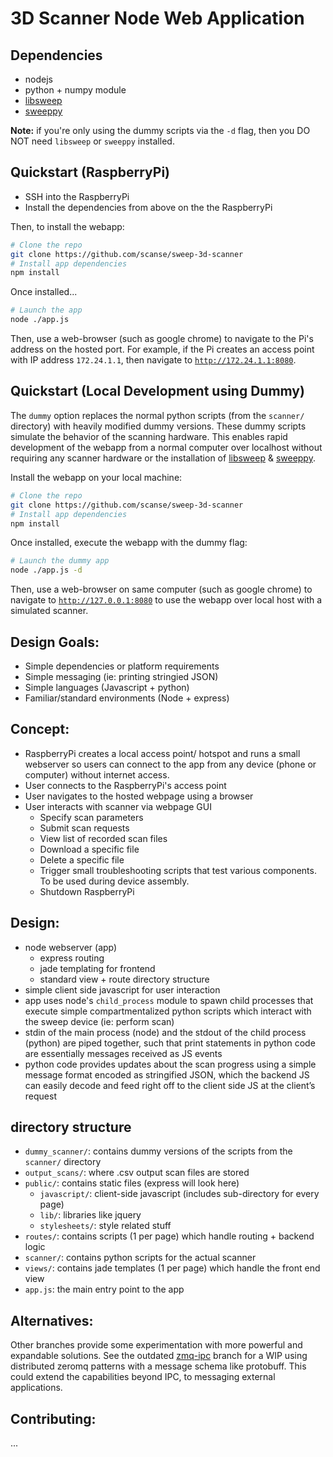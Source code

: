 # 3D Scanner Node Web Application 

## Dependencies
- nodejs 
- python + numpy module
- [libsweep](https://github.com/scanse/sweep-sdk/tree/master/libsweep)
- [sweeppy](https://github.com/scanse/sweep-sdk/tree/master/sweeppy)

**Note:** if you're only using the dummy scripts via the `-d` flag, then you DO NOT need `libsweep` or `sweeppy` installed.

## Quickstart (RaspberryPi)
- SSH into the RaspberryPi
- Install the dependencies from above on the the RaspberryPi

Then, to install the webapp:
```bash
# Clone the repo
git clone https://github.com/scanse/sweep-3d-scanner
# Install app dependencies
npm install
```

Once installed...
```bash
# Launch the app
node ./app.js
```

Then, use a web-browser (such as google chrome) to navigate to the Pi's address on the hosted port. For example, if the Pi creates an access point with IP address `172.24.1.1`, then navigate to  [`http://172.24.1.1:8080`](http://172.24.1.1:8080).

## Quickstart (Local Development using Dummy)
The `dummy` option replaces the normal python scripts (from the `scanner/` directory) with heavily modified dummy versions. These dummy scripts simulate the behavior of the scanning hardware. This enables rapid development of the webapp from a normal computer over localhost without requiring any scanner hardware or the installation of [libsweep](https://github.com/scanse/sweep-sdk/tree/master/libsweep) & [sweeppy](https://github.com/scanse/sweep-sdk/tree/master/sweeppy).

Install the webapp on your local machine:
```bash
# Clone the repo
git clone https://github.com/scanse/sweep-3d-scanner
# Install app dependencies
npm install
```

Once installed, execute the webapp with the dummy flag:
```bash
# Launch the dummy app
node ./app.js -d
```

Then, use a web-browser on same computer (such as google chrome) to navigate to [`http://127.0.0.1:8080`](http://127.0.0.1:8080) to use the webapp over local host with a simulated scanner.


## Design Goals:
- Simple dependencies or platform requirements
- Simple messaging (ie: printing stringied JSON)
- Simple languages (Javascript + python)
- Familiar/standard environments (Node + express)

## Concept:
- RaspberryPi creates a local access point/ hotspot and runs a small webserver so users can connect to the app from any device (phone or computer) without internet access.
- User connects to the RaspberryPi's access point
- User navigates to the hosted webpage using a browser
- User interacts with scanner via webpage GUI
  - Specify scan parameters
  - Submit scan requests
  - View list of recorded scan files
  - Download a specific file
  - Delete a specific file
  - Trigger small troubleshooting scripts that test various components. To be used during device assembly.
  - Shutdown RaspberryPi

## Design:
- node webserver (app)
  - express routing
  - jade templating for frontend
  - standard view + route directory structure
- simple client side javascript for user interaction
- app uses node's `child_process` module to spawn child processes that execute simple compartmentalized python scripts which interact with the sweep device (ie: perform scan)
- stdin of the main process (node) and the stdout of the child process (python) are piped together, such that print statements in python code are essentially messages received as JS events
- python code provides updates about the scan progress using a simple message format encoded as stringified JSON, which the backend JS can easily decode and feed right off to the client side JS at the client’s request

## directory structure
- `dummy_scanner/`: contains dummy versions of the scripts from the `scanner/` directory
- `output_scans/`: where .csv output scan files are stored
- `public/`: contains static files (express will look here)
  - `javascript/`: client-side javascript (includes sub-directory for every page)
  - `lib/`: libraries like jquery
  - `stylesheets/`: style related stuff
- `routes/`: contains scripts (1 per page) which handle routing + backend logic
- `scanner/`: contains python scripts for the actual scanner
- `views/`: contains jade templates (1 per page) which handle the front end view
- `app.js`: the main entry point to the app


## Alternatives:
Other branches provide some experimentation with more powerful and expandable solutions. See the outdated [zmq-ipc](https://github.com/scanse/sweep-3d-scanner/tree/zmq-ipc) branch for a WIP using distributed zeromq patterns with a message schema like protobuff. This could extend the capabilities beyond IPC, to messaging external applications.

## Contributing:
...